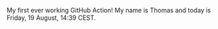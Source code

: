 My first ever working GitHub Action!
My name is Thomas and today is Friday, 19 August, 14:39 CEST. 
